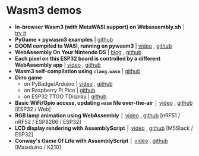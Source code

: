 # Wasm3 demos

- **In-browser Wasm3 (with MetaWASI support) on Webassembly.sh** │ [try it](https://webassembly.sh/?run-command=wasm3)
- **PyGame + pywasm3 examples** | [github](https://github.com/wasm3/pywasm3/tree/main/examples)
- **DOOM compiled to WASI, running on pywasm3** |  [video](https://twitter.com/wasm3_engine/status/1393588527863144450)
  , [github](https://github.com/wasm3/pywasm3-doom-demo)
- **WebAssembly On Your Nintendo DS** |  [blog](https://softwayre.com/blog/2021/09/13/webassembly-on-your-nintendo-ds)
  , [github](https://github.com/moxon6/snake-assemblyscript-ds)
- **Each pixel on this ESP32 board is controlled by a different WebAssembly app**
  |  [video](https://twitter.com/zubr_kabbi/status/1436833749359017985)
  , [github](https://github.com/kabbi/m5-atom-wasms)
- **Wasm3 self-compilation using `clang.wasm`** |  [github](https://github.com/wasm3/wasm3-self-compiling)
- **Dino game**
    - on PyBadge/Arduino | [video](https://twitter.com/vshymanskyy/status/1345048053041029121)
      , [github](https://github.com/wasm3/wasm3-arduino/tree/main/examples/Wasm_Dino_PyBadge)
    - on Raspberry Pi Pico | [github](https://github.com/vshymanskyy/wasm3_dino_rpi_pico)
    - on ESP32 TTGO TDisplay
      | [github](https://github.com/wasm3/wasm3-arduino/tree/main/examples/Wasm_Dino_ESP32_TDisplay)
- **Basic WiFi/Gpio access, updating `wasm` file over-the-air**
  │ [video](https://twitter.com/alvaroviebrantz/status/1221618910803513344)
  , [github](https://github.com/alvarowolfx/wasm-arduino-wifi) [ESP32 / Web]
- **RGB lamp animation using WebAssembly** │ [video](https://twitter.com/wasm3_engine/status/1222835097289752576)
  , [github](https://github.com/vshymanskyy/Wasm3_RGB_Lamp) [nRF51 / nRF52 / ESP8266 / ESP32]
- **LCD display rendering with AssemblyScript** │ [video](https://twitter.com/h1romas4/status/1228581467850100736)
  , [github](https://github.com/h1romas4/m5stack-wasm3-testing) [M5Stack / ESP32]
- **Conway's Game Of Life with AssemblyScript** │ [video](https://www.youtube.com/watch?v=Hc2sbhGMrig)
  , [github](https://github.com/h1romas4/maixduino-wasm3-testing) [Maixduino / K210]

